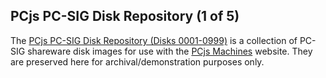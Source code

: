 ## PCjs PC-SIG Disk Repository (1 of 5)

The [PCjs PC-SIG Disk Repository (Disks 0001-0999)](https://github.com/jeffpar/pcjs-pcsig0) is a collection of PC-SIG shareware disk images for use with the [PCjs Machines](https://www.pcjs.org) website.  They are preserved here for archival/demonstration purposes only.
